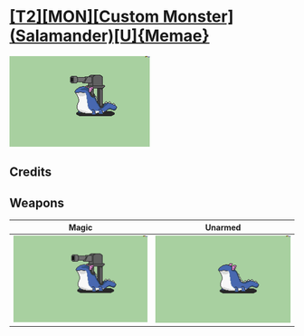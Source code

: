# [\[T2\]\[MON\]\[Custom Monster\]\(Salamander\)\[U\]{Memae}](./%5BT2%5D%5BMON%5D%5BCustom%20Monster%5D(Salamander)%5BU%5D%7BMemae%7D)

<img src="./6.%20Magic%20(Cannon)/Magic_000.png" alt="[T2][MON][Custom Monster](Salamander)[U]{Memae} standing" />

## Credits



## Weapons


|Magic |Unarmed |
|  :---: | :---: |
| <img alt="Magic animation" src="./6.%20Magic%20(Cannon)/Magic.gif" /> | <img alt="Unarmed animation" src="./8.%20Unarmed/Unarmed.gif" /> |
